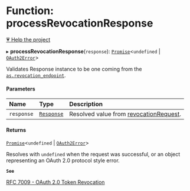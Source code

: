 # Function: processRevocationResponse

[💗 Help the project](https://github.com/sponsors/panva)

▸ **processRevocationResponse**(`response`): [`Promise`]( https://developer.mozilla.org/en-US/docs/Web/JavaScript/Reference/Global_Objects/Promise )\<`undefined` \| [`OAuth2Error`](../interfaces/OAuth2Error.md)\>

Validates Response instance to be one coming from the
[`as.revocation_endpoint`](../interfaces/AuthorizationServer.md#revocation_endpoint).

#### Parameters

| Name | Type | Description |
| :------ | :------ | :------ |
| `response` | [`Response`]( https://developer.mozilla.org/en-US/docs/Web/API/Response ) | Resolved value from [revocationRequest](revocationRequest.md). |

#### Returns

[`Promise`]( https://developer.mozilla.org/en-US/docs/Web/JavaScript/Reference/Global_Objects/Promise )\<`undefined` \| [`OAuth2Error`](../interfaces/OAuth2Error.md)\>

Resolves with `undefined` when the request was successful, or an object representing an
  OAuth 2.0 protocol style error.

**`See`**

[RFC 7009 - OAuth 2.0 Token Revocation](https://www.rfc-editor.org/rfc/rfc7009.html#section-2)
